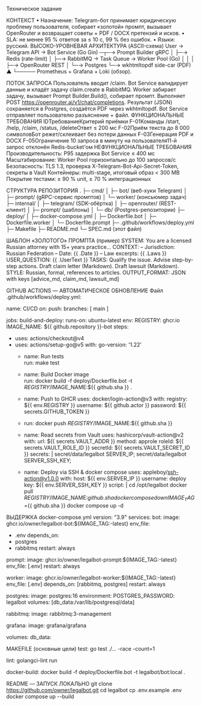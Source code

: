 Техническое задание

КОНТЕКСТ
• Назначение: Telegram-бот принимает юридическую проблему пользователя, собирает «золотой» промпт, вызывает OpenRouter и возвращает советы + PDF / DOCX претензий и исков.
• SLA: не менее 95 % ответов за ≤ 10 с, 99 % без ошибок.
• Языки: русский.
ВЫСОКО-УРОВНЕВАЯ АРХИТЕКТУРА (ASCII-схема)
User → Telegram API → Bot Service (Go Gin) ─┬─→ Prompt Builder gRPC
│
├─→ Redis (rate-limit)
│
├─→ RabbitMQ → Task Queue → Worker Pool (Go)
│ │
│ ├─→ OpenRouter REST
│ └─→ Postgres
└─→ wkhtmltopdf side-car (PDF)
▲
└───── Prometheus + Grafana + Loki (обзор).

ПОТОК ЗАПРОСА
Пользователь вводит /claim. Bot Service валидирует данные и кладёт задачу claim.create в RabbitMQ.
Worker забирает задачу, вызывает Prompt Builder.Build(), собирает промпт.
Выполняет POST https://openrouter.ai/v1/chat/completions.
Результат (JSON) сохраняется в Postgres, создаётся PDF через wkhtmltopdf.
Bot Service отправляет пользователю разъяснение + файл.
ФУНКЦИОНАЛЬНЫЕ ТРЕБОВАНИЯ
IDТребованиеКритерий приёмки
F-01Команды /start, /help, /claim, /status, /deleteОтвет ≤ 200 мс
F-02Приём текста до 8 000 символовБот режет/склеивает без потери данных
F-03Генерация PDF и DOCX
F-05Ограничение 10 запроса в минуту на пользователя11-й запрос отклонён Redis-bucket’ом
НЕФУНКЦИОНАЛЬНЫЕ ТРЕБОВАНИЯ
Производительность: P95 задержка Bot Service ≤ 400 мс
Масштабирование: Worker Pool горизонтально до 100 запросов/с
Безопасность: TLS 1.3, проверка X-Telegram-Bot-Api-Secret-Token, секреты в Vault
Контейнеры: multi-stage, итоговый образ < 300 MB
Покрытие тестами: ≥ 90 % unit, ≥ 70 % интеграционных

СТРУКТУРА РЕПОЗИТОРИЯ
.
├─ cmd/
│ ├─ bot/ (веб-хуки Telegram)
│ ├─ prompt/ (gRPC-сервис промптов)
│ └─ worker/ (консьюмер задач)
├─ internal/
│ ├─ telegram/ (SDK-обёртка)
│ ├─ openrouter/ (REST-клиент)
│ ├─ prompt/ (шаблоны)
│ └─ db/ (Postgres-репозитории)
├─ deploy/
│ ├─ docker-compose.yml
│ ├─ Dockerfile.bot
│ ├─ Dockerfile.worker
│ └─ Dockerfile.prompt
├─ .github/workflows/deploy.yml
├─ Makefile
├─ README.md
└─ SPEC.md (этот файл)

ШАБЛОН «ЗОЛОТОГО» ПРОМПТА (пример)
SYSTEM:
You are a licensed Russian attorney with 15+ years practice…
CONTEXT:
– Jurisdiction: Russian Federation
– Date: {{ .Date }}
– Law excerpts: {{ .Laws }}
USER_QUESTION:
{{ .UserText }}
TASKS:
Qualify the issue.
Advise step-by-step actions.
Draft claim letter (Markdown).
Draft lawsuit (Markdown).
STYLE: Russian, formal, references to articles.
OUTPUT_FORMAT: JSON with keys [advice_md, claim_md, lawsuit_md]

GITHUB ACTIONS — АВТОМАТИЧЕСКОЕ ОБНОВЛЕНИЕ
Файл .github/workflows/deploy.yml:

name: CI/CD
on:
push:
branches: [ main ]

jobs:
build-and-deploy:
runs-on: ubuntu-latest
env:
REGISTRY: ghcr.io
IMAGE_NAME: ${{ github.repository }}-bot
steps:
- uses: actions/checkout@v4
- uses: actions/setup-go@v5
with:
go-version: '1.22'
  - name: Run tests  
    run: make test  

  - name: Build Docker image  
    run: docker build -f deploy/Dockerfile.bot -t $REGISTRY/$IMAGE_NAME:${{ github.sha }} .  

  - name: Push to GHCR
    uses: docker/login-action@v3
    with:
      registry: ${{ env.REGISTRY }}
      username: ${{ github.actor }}
      password: ${{ secrets.GITHUB_TOKEN }}

  - run: docker push $REGISTRY/$IMAGE_NAME:${{ github.sha }}

  - name: Read secrets from Vault
    uses: hashicorp/vault-action@v2
    with:
      url: ${{ secrets.VAULT_ADDR }}
      method: approle
      roleId: ${{ secrets.VAULT_ROLE_ID }}
      secretId: ${{ secrets.VAULT_SECRET_ID }}
      secrets: |
        secret/data/legalbot SERVER_IP;
        secret/data/legalbot SERVER_SSH_KEY;

  - name: Deploy via SSH & docker compose
    uses: appleboy/ssh-action@v1.0.0
    with:
      host: ${{ env.SERVER_IP }}
      username: deploy
      key: ${{ env.SERVER_SSH_KEY }}
      script: |
        cd /opt/legalbot
        docker pull $REGISTRY/$IMAGE_NAME:${{ github.sha }}
        docker compose down
        IMAGE_TAG=${{ github.sha }} docker compose up -d

ВЫДЕРЖКА docker-compose.yml
version: "3.9"
services:
bot:
image: ghcr.io/owner/legalbot-bot:${IMAGE_TAG:-latest}
env_file:
- .env
depends_on:
- postgres
- rabbitmq
restart: always

prompt:
image: ghcr.io/owner/legalbot-prompt:${IMAGE_TAG:-latest}
env_file: [.env]
restart: always

worker:
image: ghcr.io/owner/legalbot-worker:${IMAGE_TAG:-latest}
env_file: [.env]
depends_on: [rabbitmq, postgres]
restart: always

postgres:
image: postgres:16
environment:
POSTGRES_PASSWORD: legalbot
volumes: [db_data:/var/lib/postgresql/data]

rabbitmq:
image: rabbitmq:3-management

grafana:
image: grafana/grafana

volumes:
db_data:

MAKEFILE (основные цели)
test:
 go test ./... -race -count=1

lint:
 golangci-lint run

docker-build:
 docker build -f deploy/Dockerfile.bot -t legalbot/bot:local .

README — ЗАПУСК ЛОКАЛЬНО
git clone https://github.com/owner/legalbot.git
cd legalbot
cp .env.example .env
docker compose up --build

